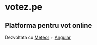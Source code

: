 votez.pe
========

## Platforma pentru vot online

Dezvoltata cu [Meteor](https://meteor.com) + [Angular](https://angularjs.org)

